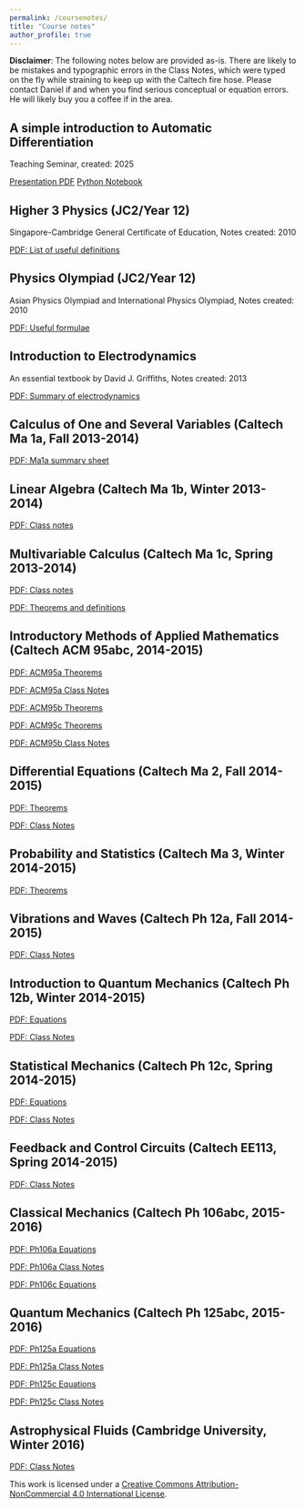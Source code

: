 ```yaml
---
permalink: /coursenotes/
title: "Course notes"
author_profile: true
---
```


**Disclaimer**: The following notes below are provided as-is. There are likely to be mistakes and typographic errors in the Class Notes, which were typed on the fly while straining to keep up with the Caltech fire hose. Please contact Daniel if and when you find serious conceptual or equation errors. He will likely buy you a coffee if in the area.

## A simple introduction to Automatic Differentiation
Teaching Seminar, created: 2025

[Presentation PDF](https://danlimsw.github.io/files/notes/20250219_NTU_teaching_autodiff_compact.pdf)
[Python Notebook](https://danlimsw.github.io/files/notes/Introduction_to_Autodiff.ipynb)

## Higher 3 Physics (JC2/Year 12)
Singapore-Cambridge General Certificate of Education, Notes created: 2010

[PDF: List of useful definitions](https://danlimsw.github.io/files/notes/2010_h3_physics_definitions.pdf)

## Physics Olympiad (JC2/Year 12)

Asian Physics Olympiad and International Physics Olympiad, Notes created: 2010

[PDF: Useful formulae](https://danlimsw.github.io/files/notes/2010_physics_olympiad_notes.pdf)

## Introduction to Electrodynamics

An essential textbook by David J. Griffiths, Notes created: 2013

[PDF: Summary of electrodynamics](https://danlimsw.github.io/files/notes/2013_electrodynamics_notes.pdf)

## Calculus of One and Several Variables (Caltech Ma 1a, Fall 2013-2014)

[PDF: Ma1a summary sheet](https://danlimsw.github.io/files/notes/2013_ma1a_summary_sheet.pdf)

## Linear Algebra (Caltech Ma 1b, Winter 2013-2014)

[PDF: Class notes](https://danlimsw.github.io/files/notes/2014_ma1b_notes.pdf)


## Multivariable Calculus (Caltech Ma 1c, Spring 2013-2014)

[PDF: Class notes](https://danlimsw.github.io/files/notes/2014_ma1c_class_notes_updated.pdf)

[PDF: Theorems and definitions](https://danlimsw.github.io/files/notes/2014_ma1c_apostol_notes.pdf)

## Introductory Methods of Applied Mathematics (Caltech ACM 95abc, 2014-2015)

[PDF: ACM95a Theorems](https://danlimsw.github.io/files/notes/2014_acm95a_own_notes.pdf)

[PDF: ACM95a Class Notes](https://danlimsw.github.io/files/notes/2014_acm95a_class_notes.pdf)

[PDF: ACM95b Theorems](https://danlimsw.github.io/files/notes/2015_acm95b_book_notes.pdf)

[PDF: ACM95c Theorems](https://danlimsw.github.io/files/notes/2015_acm95c_book_notes.pdf)

[PDF: ACM95b Class Notes](https://danlimsw.github.io/files/notes/2015_acm95c_class_notes.pdf)

## Differential Equations (Caltech Ma 2, Fall 2014-2015)

[PDF: Theorems](https://danlimsw.github.io/files/notes/2014_ma2_book_notes.pdf)

[PDF: Class Notes](https://danlimsw.github.io/files/notes/2014_ma2_class_notes.pdf)

## Probability and Statistics (Caltech Ma 3, Winter 2014-2015)

[PDF: Theorems](https://danlimsw.github.io/files/notes/2015_ma3_book_notes.pdf)

## Vibrations and Waves (Caltech Ph 12a, Fall 2014-2015)

[PDF: Class Notes](https://danlimsw.github.io/files/notes/2014_ph_12_a_class_notes.pdf)

## Introduction to Quantum Mechanics (Caltech Ph 12b, Winter 2014-2015)

[PDF: Equations](https://danlimsw.github.io/files/notes/2015_ph12b_book_notes.pdf)

[PDF: Class Notes](https://danlimsw.github.io/files/notes/2015_ph_12b_class_notes.pdf)

## Statistical Mechanics (Caltech Ph 12c, Spring 2014-2015)

[PDF: Equations](https://danlimsw.github.io/files/notes/2015_ph12c_book_notes.pdf)

[PDF: Class Notes](https://danlimsw.github.io/files/notes/2015_ph12c_class_notes.pdf)

## Feedback and Control Circuits (Caltech EE113, Spring 2014-2015)

[PDF: Class Notes](https://danlimsw.github.io/files/notes/2015_ee113_book_notes.pdf)

## Classical Mechanics (Caltech Ph 106abc, 2015-2016)

[PDF: Ph106a Equations](https://danlimsw.github.io/files/notes/2015_ph106a_book_notes.pdf)

[PDF: Ph106a Class Notes](https://danlimsw.github.io/files/notes/2015_ph106a_class_notes.pdf)

[PDF: Ph106c Equations](https://danlimsw.github.io/files/notes/2016_ph106c_book_notes.pdf)

## Quantum Mechanics (Caltech Ph 125abc, 2015-2016)

[PDF: Ph125a Equations](https://danlimsw.github.io/files/notes/2015_ph125a_book_notes.pdf)

[PDF: Ph125a Class Notes](https://danlimsw.github.io/files/notes/2015_ph125a_class_notes.pdf)

[PDF: Ph125c Equations](https://danlimsw.github.io/files/notes/2016_ph125c_book_notes.pdf)

[PDF: Ph125c Class Notes](https://danlimsw.github.io/files/notes/2016_ph125c_class_notes.pdf)

## Astrophysical Fluids (Cambridge University, Winter 2016)

[PDF: Class Notes](https://danlimsw.github.io/files/notes/2016_astrophysical_fluids_notes.pdf)

This work is licensed under a [Creative Commons Attribution-NonCommercial 4.0 International License](https://creativecommons.org/licenses/by-nc/4.0/).
